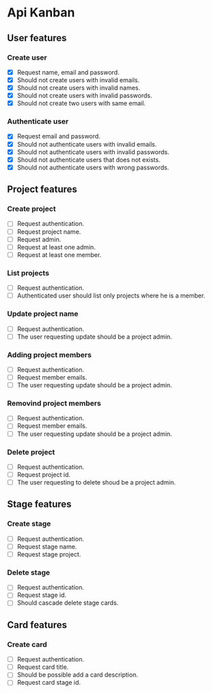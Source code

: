 # Api Kanban

## User features

### Create user
- [x] Request name, email and password.
- [x] Should not create users with invalid emails.
- [x] Should not create users with invalid names.
- [x] Should not create users with invalid passwords.
- [x] Should not create two users with same email.

### Authenticate user
- [x] Request email and password.
- [x] Should not authenticate users with invalid emails.
- [x] Should not authenticate users with invalid passwords.
- [x] Should not authenticate users that does not exists.
- [x] Should not authenticate users with wrong passwords.

## Project features

### Create project
- [ ] Request authentication.
- [ ] Request project name.
- [ ] Request admin.
- [ ] Request at least one admin.
- [ ] Request at least one member.

### List projects
- [ ] Request authentication.
- [ ] Authenticated user should list only projects where he is a member.

### Update project name
- [ ] Request authentication.
- [ ] The user requesting update should be a project admin.

### Adding project members
- [ ] Request authentication.
- [ ] Request member emails.
- [ ] The user requesting update should be a project admin.

### Removind project members
- [ ] Request authentication.
- [ ] Request member emails.
- [ ] The user requesting update should be a project admin.

### Delete project
- [ ] Request authentication.
- [ ] Request project id.
- [ ] The user requesting to delete shoud be a project admin.

## Stage features

### Create stage
- [ ] Request authentication.
- [ ] Request stage name.
- [ ] Request stage project.

### Delete stage
- [ ] Request authentication.
- [ ] Request stage id.
- [ ] Should cascade delete stage cards.

## Card features

### Create card
- [ ] Request authentication.
- [ ] Request card title.
- [ ] Should be possible add a card description.
- [ ] Request card stage id.